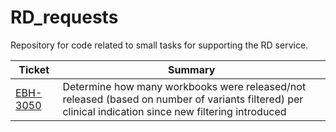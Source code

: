 # RD_requests
Repository for code related to small tasks for supporting the RD service.

|  Ticket   |   Summary   |
|   ---     |     ---     |
| [EBH-3050] | Determine how many workbooks were released/not released (based on number of variants filtered) per clinical indication since new filtering introduced


[EBH-3050]: https://cuhbioinformatics.atlassian.net/browse/EBH-3050

